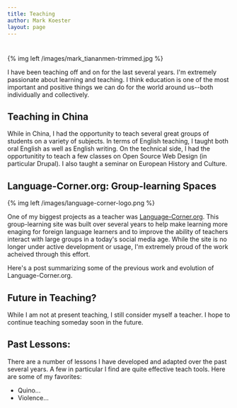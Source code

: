 ```yaml
---
title: Teaching
author: Mark Koester
layout: page
---
```

# 

{% img left /images/mark_tiananmen-trimmed.jpg %}

I have been teaching off and on for the last several years. I'm extremely passionate about learning and teaching. I think education is one of the most important and positive things we can do for the world around us--both individually and collectively. 

## Teaching in China

While in China, I had the opportunity to teach several great groups of students on a variety of subjects. In terms of English teaching, I taught both oral English as well as English writing. On the technical side, I had the opportunitity to teach a few classes on Open Source Web Design (in particular Drupal). I also taught a seminar on European History and Culture. 

## Language-Corner.org: Group-learning Spaces

{% img left /images/language-corner-logo.png %}

One of my biggest projects as a teacher was [Language-Corner.org](http://language-corner.org). This group-learning site was built over several years to help make learning more enaging for foreign language learners and to improve the ability of teachers interact with large groups in a today's social media age. While the site is no longer under active development or usage, I'm extremely proud of the work acheived through this effort. 

Here's a post summarizing some of the previous work and evolution of Language-Corner.org.

## Future in Teaching?

While I am not at present teaching, I still consider myself a teacher. I hope to continue teaching someday soon in the future. 

## Past Lessons:

There are a number of lessons I have developed and adapted over the past several years. A few in particular I find are quite effective teach tools. Here are some of my favorites:

* Quino...
* Violence... 

